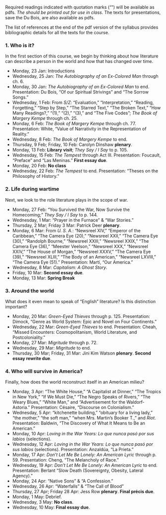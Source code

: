 Required readings indicated with quotation marks (“”) will be available as
pdfs. *The should be printed out for use in class*. The texts for
presentations, save the Du Bois, are also available as pdfs.

The list of references at the end of the pdf version of the syllabus provides
bibliographic details for all the texts for the course.

### 1. Who is it?

In the first section of this course, we begin by thinking about how literature
can describe a person in the world and how that has changed over time.

* Monday, 23 Jan: Introductions
* Wednesday, 25 Jan: _The Autobiography of an Ex-Colored Man_ through ch. 6.
* Monday, 30 Jan: _The Autobiography of an Ex-Colored Man_ to end. Presentation: Du Bois, “Of our Spiritual Strivings” and “The Sorrow Songs.”
* Wednesday, 1 Feb: From _S/Z_: “Evaluation,” “Interpretation,” “Reading, Forgetting,” “Step by Step,” “The Starred Text,” “The Broken Text,” “How Many Readings?,” “(1),” “(2),” “(3),” and “The Five Codes”; _The Book of Margery Kempe_ through ch. 25.
* Monday, 6 Feb: _The Book of Margery Kempe_ through ch. 77. Presentation: White, “Value of Narrativity in the Representation of Reality.” 
* Wednesday, 8 Feb: _The Book of Margery Kempe_ to end.
* Thursday, 9 Feb; Friday, 10 Feb: Carolyn Dinshaw **plenary**.
* Monday, 13 Feb: **Library visit**; _They Say / I Say_ to p. 105.
* Wednesday, 15 Feb: _The Tempest_ through Act III. Presentation: Foucault, “Preface” and “Las Meninas.” **First essay due**.
* Monday, 20 Feb: **No class**
* Wednesday, 22 Feb: _The Tempest_ to end. Presentation: “Theses on the Philosophy of History.”

### 2. Life during wartime

Next, we look to the role literature plays in the scope of war.

* Monday, 27 Feb: “You Survived the War, Now Survive the Homecoming;” _They Say / I Say_ to p. 144.
* Wednesday, 1 Mar: “Prayer in the Furnace” & “War Stories.”
* Thursday, 2 Mar; Friday 3 Mar: Patrick Deer **plenary**.
* Monday, 6 Mar: From *U. S. A.*: “Newsreel XIV,” “Emperor of the Caribbean,” “The Camera Eye (20),” “Newsreel XXII,” “The Camera Eye (30),” “Randolph Bourne,” “Newsreel XXIII,” “Newsreel XXIX,” “The Camera Eye (36),” “Meester Veelson,” “Newsreel XXX,” “Newsreel XXIV,” “The House of Morgan,” “Newsreel XXXV,” “The Camera Eye (39),” “Newsreel XLIII,” “The Body of an American,” “Newsreel LXVIII,” “The Camera Eye (51).” Presentation: Martí, “Our America.”
* Wednesday, 8 Mar: _Capitalism: A Ghost Story_.
* Friday, 10 Mar: **Second essay due**.
* Monday, 13 Mar: **Spring Break**

### 3. Around the world

What does it even mean to speak of “English” literature? Is this distinction important?

* Monday, 20 Mar: _Green-Eyed Thieves_ through p. 125. Presentation: Dimock, “Genre as World System: Epic and Novel on Four Continents.”
* Wednesday, 22 Mar: _Green-Eyed Thieves_ to end. Presentation: Cheah, “Missed Encounters: Cosmopolitanism, World Literature, and Postcoloniality.”
* Monday, 27 Mar: _Migritude_ through p. 72. 
* Wednesday, 29 Mar: _Migritude_ to end.
* Thursday, 30 Mar; Friday, 31 Mar: Jini Kim Watson **plenary**. **Second essay rewrite due**.

### 4. Who will survive in America?

Finally, how does the world reconstruct itself in an American milieu?

* Monday, 3 Apr: “The White House,” “A Capitalist at Dinner,” “The Tropics in New York,” “If We Must Die,” “The Negro Speaks of Rivers,” “The Weary Blues,” “White Man,” and “Advertisement for the Waldorf-Astoria.” Presentation: Césaire, “Discourse on Colonialism.”
* Wednesday, 5 Apr: “kitchenette building,” “obituary for a living lady,” “the mother,” “the soft man,” “when Mrs. Martin’s Booker T.,” and _Riot_. Presentation: Baldwin, “The Discovery of What It Means to Be an American.”
* Monday, 10 Apr: *Loving in the War Years: Lo que nunca pasó por sus labios*  (selections).
* Wednesday, 12 Apr: *Loving in the War Years: Lo que nunca pasó por sus labios*  (selections). Presentation: Anzaldúa, “La Prieta.”
* Monday, 17 Apr: *Don’t Let Me Be Lonely: An American Lyric* through p. 59. Presentation: Cheng, “The Melancholy of Race.”
* Wednesday, 19 Apr: *Don’t Let Me Be Lonely: An American Lyric* to end. Presentation: Berlant “Slow Death (Sovereignty, Obesity, Lateral Agency).”
* Monday, 24 Apr: “Native Sons” & “A Confession.”
* Wednesday, 26 Apr: “Waterfalls” & “The Call of Blood”
* Thursday, 27 Apr; Friday 28 Apr: Jess Row **plenary**. **Final précis due**.
* Monday, 1 May: Debrief.
* Wednesday, 3 May: **No class**.
* Wednesday, 10 May: **Final essay due**.

